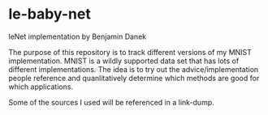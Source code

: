 # le-baby-net
leNet implementation by Benjamin Danek

The purpose of this repository is to track different versions of my MNIST implementation. 
MNIST is a wildly supported data set that has lots of different implementations. 
The idea is to try out the advice/implementation people reference and quanlitatively determine which 
methods are good for which applications.

Some of the sources I used will be referenced in a link-dump. 
